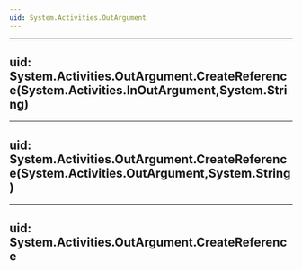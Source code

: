 ```yaml
---
uid: System.Activities.OutArgument
---
```


---
uid: System.Activities.OutArgument.CreateReference(System.Activities.InOutArgument,System.String)
---

---
uid: System.Activities.OutArgument.CreateReference(System.Activities.OutArgument,System.String)
---

---
uid: System.Activities.OutArgument.CreateReference
---
